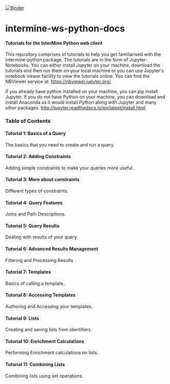 [![Binder](https://mybinder.org/badge.svg)](https://mybinder.org/v2/gh/intermine/intermine-ws-python-docs/master)

# intermine-ws-python-docs
#### Tutorials for the InterMine Python web client

This repository comprises of tutorials to help you get familiarised with the intermine-python package. The tutorials are in the form of Jupyter-Notebooks. You can either install Jupyter on your machine, download the tutorials and then run them on your local machine or you can use Jupyter's notebook viewer facility to view the tutorials online. 
You can find the NBViewer service at: https://nbviewer.jupyter.org/

If you already have python installed on your machine, you can pip install Jupyter. If you do not have Python on your machine, you can download and install Anaconda as it would install Python along with Jupyter and many other packages. 
http://jupyter.readthedocs.io/en/latest/install.html


### Table of Contents
#### Tutorial 1: Basics of a Query
The basics that you need to create and run a query.

#### Tutorial 2: Adding Constraints
Adding simple constraints to make your queries more useful.

#### Tutorial 3: More about constraints
Different types of constraints.

#### Tutorial 4: Query Features
Joins and Path Descriptions.


#### Tutorial 5: Query Results
Dealing with results of your query.

#### Tutorial 6: Advanced Results Management
Filtering and Processing Results

#### Tutorial 7: Templates
Basics of calling a template. 

#### Tutorial 8: Accessing Templates
Authoring and Accessing your templates.

#### Tutorial 9: Lists
Creating and saving lists from identifiers. 

#### Tutorial 10: Enrichment Calculations
Performing Enrichment calculations on lists. 

#### Tutorial 11: Combining Lists
Combining lists using set operations. 

